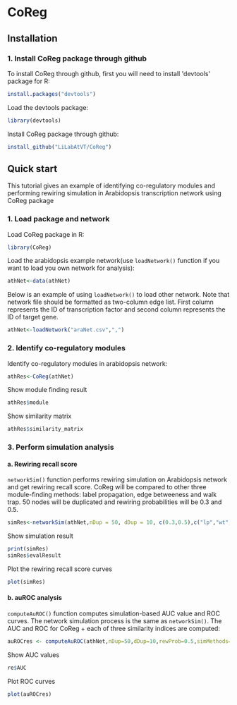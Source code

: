 # CoReg
## Installation
### 1. Install CoReg package through github
To install CoReg through github, first you will need to install 'devtools' package for R:
```R
install.packages("devtools")
```
Load the devtools package:
```R
library(devtools)
```
Install CoReg package through github:
```R
install_github("LiLabAtVT/CoReg")
```
## Quick start
This tutorial gives an example of identifying co-regulatory modules and performing rewiring simulation in Arabidopsis transcription network using CoReg package
### 1. Load package and network
Load CoReg package in R:
```R
library(CoReg)
```
Load the arabidopsis example network(use `loadNetwork()` function if you want to load you own network for analysis):
```R
athNet<-data(athNet)
```
Below is an example of using `loadNetwork()` to load other network. Note that network file should be formatted as two-column edge list. First column represents the ID of transcription factor and second column represents the ID of target gene.
```R
athNet<-loadNetwork("araNet.csv",",")
```
### 2. Identify co-regulatory modules
Identify co-regulatory modules in arabidopsis network:
```R
athRes<-CoReg(athNet)
```
Show module finding result
```R
athRes$module
```
Show similarity matrix
```R
athRes$similarity_matrix
```
### 3. Perform simulation analysis
#### a. Rewiring recall score
`networkSim()` function performs rewiring simulation on Arabidopsis network and get rewiring recall score. CoReg will be compared to other three module-finding methods: label propagation, edge betweeness and walk trap. 50 nodes will be duplicated and rewiring probabilities will be 0.3 and 0.5. 
```R
simRes<-networkSim(athNet,nDup = 50, dDup = 10, c(0.3,0.5),c("lp","wt","eb"),2)
```
Show simulation result
```R
print(simRes)
simRes$evalResult
```
Plot the rewiring recall score curves
```R
plot(simRes)
```
#### b. auROC analysis
`computeAuROC()` function computes simulation-based AUC value and ROC curves. The network simulation process is the same as `networkSim()`. The AUC and ROC for CoReg + each of three similarity indices are computed:
```R
auROCres <- computeAuROC(athNet,nDup=50,dDup=10,rewProb=0.5,simMethods=c("jaccard","geometric","invlogweighted","wt"))
```
Show AUC values
```R
re$AUC
```
Plot ROC curves
```R
plot(auROCres)
```
